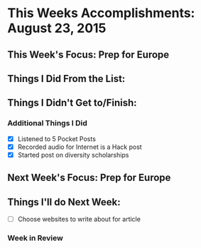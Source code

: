 # This Weeks Accomplishments: August 23, 2015

## This Week's Focus: Prep for Europe

## Things I Did From the List:


## Things I Didn't Get to/Finish:


### Additional Things I Did

- [x] Listened to 5 Pocket Posts
- [x] Recorded audio for Internet is a Hack post
- [x] Started post on diversity scholarships

## Next Week's Focus: Prep for Europe

## Things I'll do Next Week:

- [ ] Choose websites to write about for article

### Week in Review
